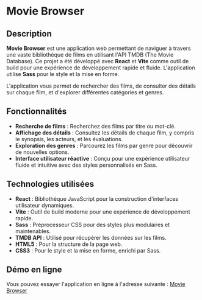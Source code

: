 # Movie Browser

## Description

**Movie Browser** est une application web permettant de naviguer à travers une vaste bibliothèque de films en utilisant l'API TMDB (The Movie Database). Ce projet a été développé avec **React** et **Vite** comme outil de build pour une expérience de développement rapide et fluide. L'application utilise **Sass** pour le style et la mise en forme.

L'application vous permet de rechercher des films, de consulter des détails sur chaque film, et d'explorer différentes catégories et genres.

## Fonctionnalités

- **Recherche de films** : Recherchez des films par titre ou mot-clé.
- **Affichage des détails** : Consultez les détails de chaque film, y compris le synopsis, les acteurs, et les évaluations.
- **Exploration des genres** : Parcourez les films par genre pour découvrir de nouvelles options.
- **Interface utilisateur réactive** : Conçu pour une expérience utilisateur fluide et intuitive avec des styles personnalisés en Sass.

## Technologies utilisées

- **React** : Bibliothèque JavaScript pour la construction d'interfaces utilisateur dynamiques.
- **Vite** : Outil de build moderne pour une expérience de développement rapide.
- **Sass** : Préprocesseur CSS pour des styles plus modulaires et maintenables.
- **TMDB API** : Utilisé pour récupérer les données sur les films.
- **HTML5** : Pour la structure de la page web.
- **CSS3** : Pour le style et la mise en forme, enrichi par Sass.

## Démo en ligne

Vous pouvez essayer l'application en ligne à l'adresse suivante : [Movie Browser](https://66b34005fc0c84a2aa586c5b--movie-browser-manu-cj.netlify.app/)
